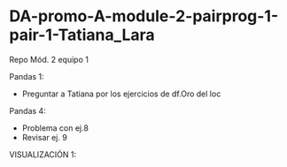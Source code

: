 # DA-promo-A-module-2-pairprog-1-pair-1-Tatiana_Lara

Repo Mód. 2 equipo 1

Pandas 1:

- Preguntar a Tatiana por los ejercicios de df.Oro del loc

Pandas 4:

- Problema con ej.8
- Revisar ej. 9

VISUALIZACIÓN 1:
